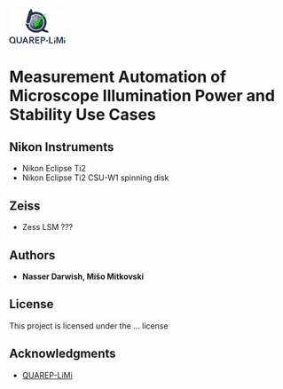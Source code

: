 <img src="/Images/QUAREP_logo_stacked.svg" alt="QUAREP-LiMi Logo" width=20%>

# Measurement Automation of Microscope Illumination Power and Stability Use Cases


## Nikon Instruments
- Nikon Eclipse Ti2 
- Nikon Eclipse Ti2 CSU-W1 spinning disk

## Zeiss
- Zess LSM ???

## Authors

* **Nasser Darwish, Mišo Mitkovski** 

## License

This project is licensed under the ... license

## Acknowledgments

* <a href="https://quarep.org/">QUAREP-LiMi</a>

